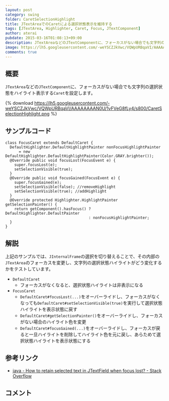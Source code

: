 ```yaml
---
layout: post
category: swing
folder: CaretSelectionHighlight
title: JTextAreaでのCaretによる選択状態表示を維持する
tags: [JTextArea, Highlighter, Caret, Focus, JTextComponent]
author: aterai
pubdate: 2015-03-16T01:08:13+09:00
description: JTextAreaなどのJTextComponentに、フォーカスがない場合でも文字列の選択状態をハイライト表示するCaretを設定します。
image: https://lh5.googleusercontent.com/-weYSCZJkVwc/VQWpURBqaVI/AAAAAAAAN0U/1vFVeG8fLy4/s800/CaretSelectionHighlight.png
comments: true
---
```

## 概要
`JTextArea`などの`JTextComponent`に、フォーカスがない場合でも文字列の選択状態をハイライト表示する`Caret`を設定します。

{% download https://lh5.googleusercontent.com/-weYSCZJkVwc/VQWpURBqaVI/AAAAAAAAN0U/1vFVeG8fLy4/s800/CaretSelectionHighlight.png %}

## サンプルコード
<pre class="prettyprint"><code>class FocusCaret extends DefaultCaret {
  DefaultHighlighter.DefaultHighlightPainter nonFocusHighlightPainter
      = new DefaultHighlighter.DefaultHighlightPainter(Color.GRAY.brighter());
  @Override public void focusLost(FocusEvent e) {
    super.focusLost(e);
    setSelectionVisible(true);
  }
  @Override public void focusGained(FocusEvent e) {
    super.focusGained(e);
    setSelectionVisible(false); //removeHighlight
    setSelectionVisible(true); //addHighlight
  }
  @Override protected Highlighter.HighlightPainter getSelectionPainter() {
    return getComponent().hasFocus() ? DefaultHighlighter.DefaultPainter
                                     : nonFocusHighlightPainter;
  }
}
</code></pre>

## 解説
上記のサンプルでは、`JInternalFrame`の選択を切り替えることで、その内部の`JTextArea`のフォーカスを変更し、文字列の選択状態ハイライトがどう変化するかをテストしています。

- `DefaultCaret`
    - フォーカスがなくなると、選択状態ハイライトは非表示になる
- `FocusCaret`
    - `DefaultCaret#focusLost(...)`をオーバーライドし、フォーカスがなくなっても`DefaultCaret#setSelectionVisible(true)`を実行して選択状態ハイライトを表示状態に戻す
    - `DefaultCaret#getSelectionPainter()`をオーバーライドし、フォーカスがない場合のハイライト色を変更
    - `DefaultCaret#focusGained(...)`をオーバーライドし、フォーカスが戻ると一旦ハイライトを削除してハイライト色を元に戻し、あらためて選択状態ハイライトを表示状態にする

<!-- dummy comment line for breaking list -->

## 参考リンク
- [java - How to retain selected text in JTextField when focus lost? - Stack Overflow](https://stackoverflow.com/questions/18237317/how-to-retain-selected-text-in-jtextfield-when-focus-lost)

<!-- dummy comment line for breaking list -->

## コメント

